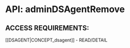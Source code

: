 # API: adminDSAgentRemove


## ACCESS REQUIREMENTS: ##
[[DSAGENT|CONCEPT_dsagent]] - READ/DETAIL



